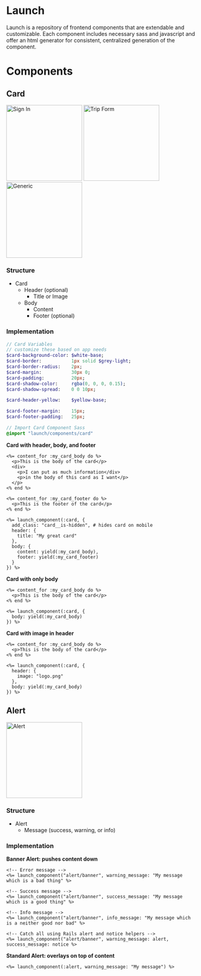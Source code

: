 # Launch

Launch is a repository of frontend components that are extendable and customizable. Each component includes necessary sass and javascript and offer an html generator for consistent, centralized generation of the component.

# Components

## Card

<img src="http://cl.ly/image/1y052J2Q3j2l/Screenshot%202015-06-24%2018.39.24.png" width="200" alt="Sign In" />
<img src="http://cl.ly/image/1s283i2M2E2J/Screenshot%202015-06-24%2018.45.21.png" width="200" alt="Trip Form" />
<img src="http://cl.ly/image/1K3w2G0d3E1S/Screenshot%202015-06-24%2018.45.28.png" width="200" / alt="Generic" />

### Structure

- Card
  - Header (optional)
    - Title or Image
  - Body
    - Content
    - Footer (optional)

### Implementation

```sass
// Card Variables
// customize these based on app needs
$card-background-color: $white-base;
$card-border:           1px solid $grey-light;
$card-border-radius:    2px;
$card-margin:           30px 0;
$card-padding:          20px;
$card-shadow-color:     rgba(0, 0, 0, 0.15);
$card-shadow-spread:    0 0 10px;

$card-header-yellow:    $yellow-base;

$card-footer-margin:    15px;
$card-footer-padding:   25px;

// Import Card Component Sass
@import "launch/components/card"
```

**Card with header, body, and footer**

```erb
<%= content_for :my_card_body do %>
  <p>This is the body of the card</p>
  <div>
    <p>I can put as much information</div>
    <p>in the body of this card as I want</p>
  </p>
<% end %>

<%= content_for :my_card_footer do %>
  <p>This is the footer of the card</p>
<% end %>

<%= launch_component(:card, {
  add_class: "card__is-hidden", # hides card on mobile
  header: {
    title: "My great card"
  },
  body: {
    content: yield(:my_card_body),
    footer: yield(:my_card_footer)
  }
}) %>

```

**Card with only body**

```erb
<%= content_for :my_card_body do %>
  <p>This is the body of the card</p>
<% end %>

<%= launch_component(:card, {
  body: yield(:my_card_body)
}) %>

```

**Card with image in header**

```erb
<%= content_for :my_card_body do %>
  <p>This is the body of the card</p>
<% end %>

<%= launch_component(:card, {
  header: {
    image: "logo.png"
  },
  body: yield(:my_card_body)
}) %>

```


## Alert

<img src="http://cl.ly/image/27303h403i12/Screenshot%202015-06-24%2019.11.00.png" width="200" alt="Alert" />


### Structure

- Alert
  - Message (success, warning, or info)

### Implementation


**Banner Alert: pushes content down**

```erb
<!-- Error message -->
<%= launch_component("alert/banner", warning_message: "My message which is a bad thing" %>

<!-- Success message -->
<%= launch_component("alert/banner", success_message: "My message which is a good thing" %>

<!-- Info message -->
<%= launch_component("alert/banner", info_message: "My message which is a neither good nor bad" %>

<!-- Catch all using Rails alert and notice helpers -->
<%= launch_component("alert/banner", warning_message: alert, success_message: notice %>
```

**Standard Alert: overlays on top of content**

```erb
<%= launch_component(:alert, warning_message: "My message") %>
```
